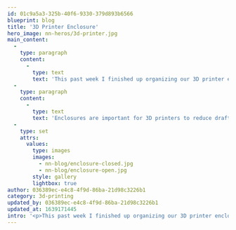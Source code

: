 ```yaml
---
id: 01c9a5a3-325b-40f6-9330-379d893b6566
blueprint: blog
title: '3D Printer Enclosure'
hero_image: nn-heros/3d-printer.jpg
main_content:
  -
    type: paragraph
    content:
      -
        type: text
        text: 'This past week I finished up organizing our 3D printer enclosure! It fits both printers, and keeps everything nice and tidy.'
  -
    type: paragraph
    content:
      -
        type: text
        text: 'Enclosures are important for 3D printers to reduce draft, maintain a constant temperature and more. In our case its just nice to have things tidy and not cluttering up the office.'
  -
    type: set
    attrs:
      values:
        type: images
        images:
          - nn-blog/enclosure-closed.jpg
          - nn-blog/enclosure-open.jpg
        style: gallery
        lightbox: true
author: 036389ec-e4c8-4f9d-86ba-21d98c3226b1
category: 3d-printing
updated_by: 036389ec-e4c8-4f9d-86ba-21d98c3226b1
updated_at: 1639171445
intro: '<p>This past week I finished up organizing our 3D printer enclosure! It fits both printers, and keeps everything nice and tidy.</p>'
---
```

